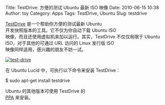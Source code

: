 Title: TestDrive: 方便的测试 Ubuntu 最新 ISO 映像
Date: 2010-06-15 10:38
Author: toy
Category: Apps
Tags: TestDrive, Ubuntu
Slug: testdrive

[TestDrive](https://launchpad.net/testdrive) 是一个帮助你方便的测试最新
Ubuntu  
开发快照版本的工具。它不仅为你自动下载 Ubuntu ISO  
映像，而且还使用虚拟机来加以运行。其实，TestDrive 不仅仅局限于 Ubuntu  
ISO，对于其他的可通过 URL 访问的 Linux 发行版 ISO  
映像同样适用，感兴趣的朋友不妨一试。

[![test-drive](http://i.linuxtoy.org/images/2010/06/thumb-test-drive.png)](http://i.linuxtoy.org/images/2010/06/test-drive.png)

在 Ubuntu Lucid 中，可执行以下命令来安装 TestDrive：

$ sudo apt-get install testdrive

Ubuntu 的其他版本可使用 TestDrive 的  
[PPA](https://launchpad.net/~testdrive/+archive/ppa) 来安装。
